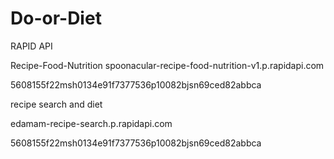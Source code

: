 # Do-or-Diet
RAPID API

Recipe-Food-Nutrition 
spoonacular-recipe-food-nutrition-v1.p.rapidapi.com

5608155f22msh0134e91f7377536p10082bjsn69ced82abbca

recipe search and diet

edamam-recipe-search.p.rapidapi.com

5608155f22msh0134e91f7377536p10082bjsn69ced82abbca